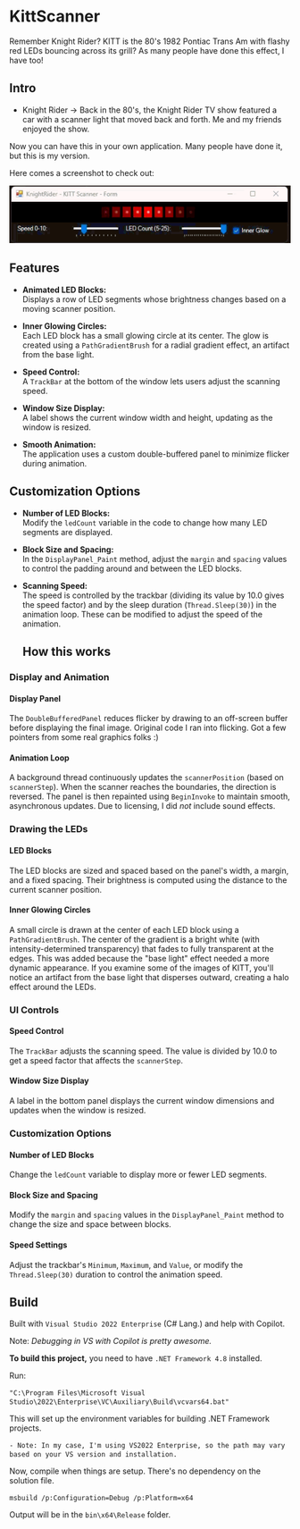 # KittScanner
Remember Knight Rider? KITT is the 80's 1982 Pontiac Trans Am with flashy red LEDs bouncing across its grill? As many people have done this effect, I have too!

## Intro
* Knight Rider -> Back in the 80's, the Knight Rider TV show featured a car with a scanner light that moved back and forth. Me and my friends  enjoyed the show. 

Now you can have this in your own application. Many people have done it, but this is my version.

Here comes a screenshot to check out:

![KittScanner Screenshot](https://github.com/sorrynofocus/KittScanner/blob/1ddb792a7cc3042f36879350c9fdb49ef439d7e4/img/kitt-scanner.gif)

## Features

- **Animated LED Blocks:**  
  Displays a row of LED segments whose brightness changes based on a moving scanner position.

- **Inner Glowing Circles:**  
  Each LED block has a small glowing circle at its center. The glow is created using a `PathGradientBrush` for a radial gradient effect, an artifact from the base light.

- **Speed Control:**  
  A `TrackBar` at the bottom of the window lets users adjust the scanning speed.

- **Window Size Display:**  
  A label shows the current window width and height, updating as the window is resized.

- **Smooth Animation:**  
  The application uses a custom double-buffered panel to minimize flicker during animation.

## Customization Options

- **Number of LED Blocks:**  
  Modify the `ledCount` variable in the code to change how many LED segments are displayed.

- **Block Size and Spacing:**  
  In the `DisplayPanel_Paint` method, adjust the `margin` and `spacing` values to control the padding around and between the LED blocks.

- **Scanning Speed:**  
  The speed is controlled by the trackbar (dividing its value by 10.0 gives the speed factor) and by the sleep duration (`Thread.Sleep(30)`) in the animation loop. These can be modified to adjust the speed of the animation.


  ## How this works

### Display and Animation

#### Display Panel
The `DoubleBufferedPanel` reduces flicker by drawing to an off-screen buffer before displaying the final image. Original code I ran into flicking. Got a few pointers from some real graphics folks :)

#### Animation Loop
A background thread continuously updates the `scannerPosition` (based on `scannerStep`). When the scanner reaches the boundaries, the direction is reversed. The panel is then repainted using `BeginInvoke` to maintain smooth, asynchronous updates. Due to licensing, I did _not_ include sound effects.

### Drawing the LEDs

#### LED Blocks
The LED blocks are sized and spaced based on the panel's width, a margin, and a fixed spacing. Their brightness is computed using the distance to the current scanner position.

#### Inner Glowing Circles
A small circle is drawn at the center of each LED block using a `PathGradientBrush`. The center of the gradient is a bright white (with intensity-determined transparency) that fades to fully transparent at the edges. This was added because the "base light" effect needed a more dynamic appearance. If you examine some of the images of KITT, 
you'll notice an artifact from the base light that disperses outward, creating a halo effect around the LEDs.

### UI Controls

#### Speed Control
The `TrackBar` adjusts the scanning speed. The value is divided by 10.0 to get a speed factor that affects the `scannerStep`.

#### Window Size Display
A label in the bottom panel displays the current window dimensions and updates when the window is resized.

### Customization Options

#### Number of LED Blocks
Change the `ledCount` variable to display more or fewer LED segments.

#### Block Size and Spacing
Modify the `margin` and `spacing` values in the `DisplayPanel_Paint` method to change the size and space between blocks.

#### Speed Settings
Adjust the trackbar's `Minimum`, `Maximum`, and `Value`, or modify the `Thread.Sleep(30)` duration to control the animation speed.


## Build 

Built with `Visual Studio 2022 Enterprise` (C# Lang.) and help with Copilot. 

Note: _Debugging in VS with Copilot is pretty awesome._


**To build this project,** you need to have `.NET Framework 4.8` installed.
 
 Run:
 
 ```
 "C:\Program Files\Microsoft Visual Studio\2022\Enterprise\VC\Auxiliary\Build\vcvars64.bat"
 ```

 This will set up the environment variables for building .NET Framework projects.
 
    - Note: In my case, I'm using VS2022 Enterprise, so the path may vary based on your VS version and installation.

Now, compile when things are setup. There's no dependency on the solution file. 

  ```
  msbuild /p:Configuration=Debug /p:Platform=x64
  ```

Output will be in the `bin\x64\Release` folder.
